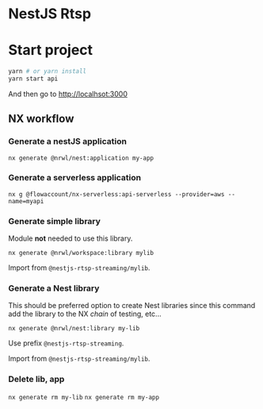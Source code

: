 # NestJS Rtsp

# Start project
```sh
yarn # or yarn install
yarn start api
```

And then go to [http://localhsot:3000](http://localhost:3000)

## NX workflow

### Generate a nestJS application

`nx generate @nrwl/nest:application my-app`

### Generate a serverless application

`nx g @flowaccount/nx-serverless:api-serverless --provider=aws --name=myapi`

### Generate simple library

Module **not** needed to use this library.

`nx generate @nrwl/workspace:library mylib`

Import from `@nestjs-rtsp-streaming/mylib`.

### Generate a Nest library

This should be preferred option to create Nest libraries since this command add the library to the NX _chain_ of testing, etc...

`nx generate @nrwl/nest:library my-lib`

Use prefix `@nestjs-rtsp-streaming`.

Import from `@nestjs-rtsp-streaming/mylib`.

### Delete lib, app

`nx generate rm my-lib`
`nx generate rm my-app`
